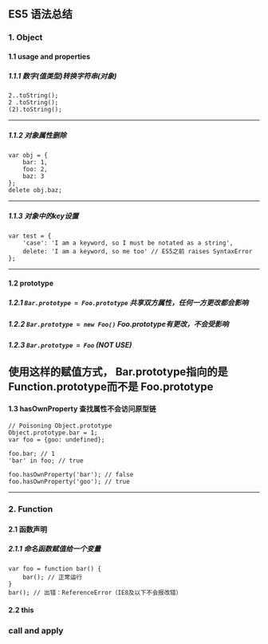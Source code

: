 ## ES5 语法总结

### 1. Object

#### 1.1 usage and properties

##### 1.1.1 数字(值类型)转换字符串(对象)
```
2..toString();
2 .toString();
(2).toString();
```
---

##### 1.1.2 对象属性删除
```
var obj = {
    bar: 1,
    foo: 2,
    baz: 3
};
delete obj.baz;
```
---
##### 1.1.3 对象中的key设置
```
var test = {
    'case': 'I am a keyword, so I must be notated as a string',
    delete: 'I am a keyword, so me too' // ES5之前 raises SyntaxError
};
```
---

#### 1.2 prototype

##### 1.2.1 ```Bar.prototype = Foo.prototype``` 共享双方属性，任何一方更改都会影响

##### 1.2.2 ```Bar.prototype = new Foo()``` Foo.prototype有更改，不会受影响

##### 1.2.3 ```Bar.prototype = Foo``` (NOT USE)
使用这样的赋值方式， Bar.prototype指向的是 Function.prototype而不是 Foo.prototype
---

#### 1.3 hasOwnProperty 查找属性不会访问原型链

```
// Poisoning Object.prototype
Object.prototype.bar = 1;
var foo = {goo: undefined};

foo.bar; // 1
'bar' in foo; // true

foo.hasOwnProperty('bar'); // false
foo.hasOwnProperty('goo'); // true
```
---

### 2. Function

#### 2.1 函数声明

##### 2.1.1 命名函数赋值给一个变量
```
var foo = function bar() {
    bar(); // 正常运行
}
bar(); // 出错：ReferenceError（IE8及以下不会报改错）
```

#### 2.2 this



### call and apply
